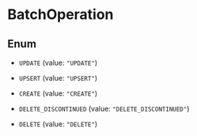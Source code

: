 

# BatchOperation

## Enum


* `UPDATE` (value: `"UPDATE"`)

* `UPSERT` (value: `"UPSERT"`)

* `CREATE` (value: `"CREATE"`)

* `DELETE_DISCONTINUED` (value: `"DELETE_DISCONTINUED"`)

* `DELETE` (value: `"DELETE"`)



